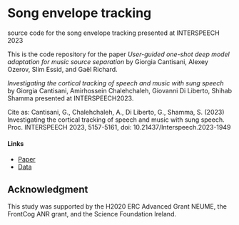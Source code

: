 # Song envelope tracking
source code for the song envelope tracking presented at INTERSPEECH 2023

This is the code repository for the paper 
*User-guided one-shot deep model adaptation for music source separation*
by Giorgia Cantisani, Alexey Ozerov, Slim Essid, and Gaël Richard.

_Investigating the cortical tracking of speech and music with sung speech_
by Giorgia Cantisani, Amirhossein Chalehchaleh, Giovanni Di Liberto, Shihab Shamma
presented at INTERSPEECH2023.

Cite as: Cantisani, G., Chalehchaleh, A., Di Liberto, G., Shamma, S. (2023) Investigating the cortical tracking of speech and music with sung speech. Proc. INTERSPEECH 2023, 5157-5161, doi: 10.21437/Interspeech.2023-1949

#### Links
- [Paper](https://www.isca-archive.org/interspeech_2023/cantisani23_interspeech.pdf)
- [Data](soon)

Acknowledgment
--------------
This study was supported by the H2020 ERC Advanced Grant NEUME, the FrontCog ANR grant, and the Science Foundation Ireland.
